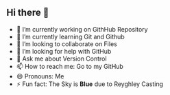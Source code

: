 ## Hi there 👋

- 🔭 I’m currently working on GithHub Repository
- 🌱 I’m currently learning Git and Github
- 👯 I’m looking to collaborate on Files
- 🤔 I’m looking for help with GitHub
- 💬 Ask me about Version Control
- 📫 How to reach me: Go to my GitHub
- 😄 Pronouns: Me
- ⚡ Fun fact: The Sky is **Blue** due to Reyghley Casting

